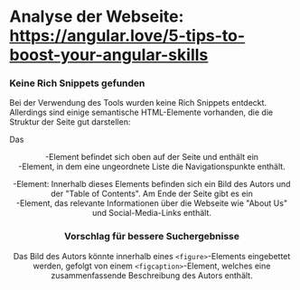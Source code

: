 # Analyse der Webseite: https://angular.love/5-tips-to-boost-your-angular-skills

### Keine Rich Snippets gefunden

Bei der Verwendung des Tools wurden keine Rich Snippets entdeckt. Allerdings sind einige semantische HTML-Elemente vorhanden, die die Struktur der Seite gut darstellen:

Das <header>-Element befindet sich oben auf der Seite und enthält ein <nav>-Element, in dem eine ungeordnete Liste die Navigationspunkte enthält.

<aside>-Element: Innerhalb dieses Elements befinden sich ein Bild des Autors und der "Table of Contents".
Am Ende der Seite gibt es ein <footer>-Element, das relevante Informationen über die Webseite wie "About Us" und Social-Media-Links enthält.

### Vorschlag für bessere Suchergebnisse

Das Bild des Autors könnte innerhalb eines `<figure>`-Elements eingebettet werden, gefolgt von einem `<figcaption>`-Element, welches eine zusammenfassende Beschreibung des Autors enthält.
